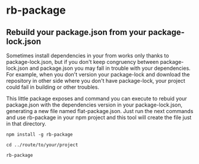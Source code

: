 # rb-package

## Rebuild your package.json from your package-lock.json

Sometimes install dependencies in your from works only thanks to package-lock.json,
but if you don't keep congruency between package-lock.json and package.json you may
fall in trouble with your dependencies. For example, when you don't version your
package-lock and download the repository in other side where you don't have package-lock,
your project could fail in building  or other troubles.

This little package exposes and command you can execute to rebuid your package.json
with the dependencies version in your package-lock.json, generating a new file named
flat-package.json. Just run the next commands and use rb-package in your npm project 
and this tool will create the file just in that directory.

```shell
npm install -g rb-package

cd ../route/to/your/project

rb-package
```